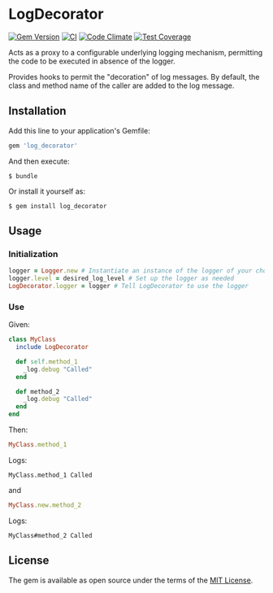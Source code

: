 # LogDecorator

[![Gem Version](https://badge.fury.io/rb/log_decorator.svg)](http://badge.fury.io/rb/log_decorator)
[![CI](https://github.com/ManageIQ/log_decorator/actions/workflows/ci.yaml/badge.svg)](https://github.com/ManageIQ/log_decorator/actions/workflows/ci.yaml)
[![Code Climate](https://codeclimate.com/github/ManageIQ/log_decorator.svg)](https://codeclimate.com/github/ManageIQ/log_decorator)
[![Test Coverage](https://codeclimate.com/github/ManageIQ/log_decorator/badges/coverage.svg)](https://codeclimate.com/github/ManageIQ/log_decorator/coverage)

Acts as a proxy to a configurable underlying logging mechanism,
permitting the code to be executed in absence of the logger.

Provides hooks to permit the "decoration" of log messages. By default,
the class and method name of the caller are added to the log message.

## Installation

Add this line to your application's Gemfile:

```ruby
gem 'log_decorator'
```

And then execute:

    $ bundle

Or install it yourself as:

    $ gem install log_decorator

## Usage

### Initialization

```ruby
logger = Logger.new # Instantiate an instance of the logger of your choice
logger.level = desired_log_level # Set up the logger as needed
LogDecorator.logger = logger # Tell LogDecorator to use the logger
```

### Use

Given:

```ruby
class MyClass
  include LogDecorator

  def self.method_1
    _log.debug "Called"
  end

  def method_2
    _log.debug "Called"
  end
end
```

Then:

```ruby
MyClass.method_1
```

Logs:

```
MyClass.method_1 Called
```

and

```ruby
MyClass.new.method_2
```

Logs:

```
MyClass#method_2 Called
```

## License

The gem is available as open source under the terms of the [MIT License](http://opensource.org/licenses/MIT).

